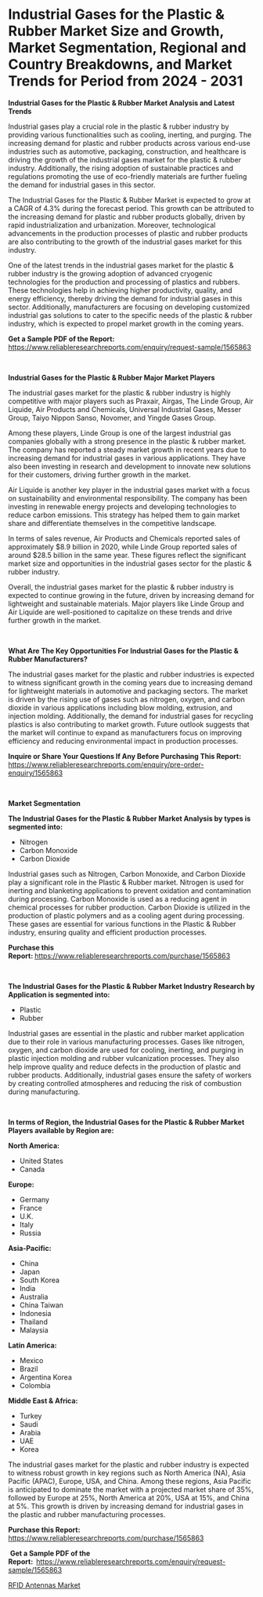 <p><h1>Industrial Gases for the Plastic & Rubber Market Size and Growth, Market Segmentation, Regional and Country Breakdowns, and Market Trends for Period from 2024 -  2031</h1></p><p><strong>Industrial Gases for the Plastic & Rubber Market Analysis and Latest Trends</strong></p>
<p><p>Industrial gases play a crucial role in the plastic & rubber industry by providing various functionalities such as cooling, inerting, and purging. The increasing demand for plastic and rubber products across various end-use industries such as automotive, packaging, construction, and healthcare is driving the growth of the industrial gases market for the plastic & rubber industry. Additionally, the rising adoption of sustainable practices and regulations promoting the use of eco-friendly materials are further fueling the demand for industrial gases in this sector.</p><p>The Industrial Gases for the Plastic & Rubber Market is expected to grow at a CAGR of 4.3% during the forecast period. This growth can be attributed to the increasing demand for plastic and rubber products globally, driven by rapid industrialization and urbanization. Moreover, technological advancements in the production processes of plastic and rubber products are also contributing to the growth of the industrial gases market for this industry.</p><p>One of the latest trends in the industrial gases market for the plastic & rubber industry is the growing adoption of advanced cryogenic technologies for the production and processing of plastics and rubbers. These technologies help in achieving higher productivity, quality, and energy efficiency, thereby driving the demand for industrial gases in this sector. Additionally, manufacturers are focusing on developing customized industrial gas solutions to cater to the specific needs of the plastic & rubber industry, which is expected to propel market growth in the coming years.</p></p>
<p><strong>Get a Sample PDF of the Report:&nbsp;</strong> <a href="https://www.reliableresearchreports.com/enquiry/request-sample/1565863">https://www.reliableresearchreports.com/enquiry/request-sample/1565863</a></p>
<p>&nbsp;</p>
<p><strong>Industrial Gases for the Plastic & Rubber Major Market Players</strong></p>
<p><p>The industrial gases market for the plastic & rubber industry is highly competitive with major players such as Praxair, Airgas, The Linde Group, Air Liquide, Air Products and Chemicals, Universal Industrial Gases, Messer Group, Taiyo Nippon Sanso, Novomer, and Yingde Gases Group.</p><p>Among these players, Linde Group is one of the largest industrial gas companies globally with a strong presence in the plastic & rubber market. The company has reported a steady market growth in recent years due to increasing demand for industrial gases in various applications. They have also been investing in research and development to innovate new solutions for their customers, driving further growth in the market.</p><p>Air Liquide is another key player in the industrial gases market with a focus on sustainability and environmental responsibility. The company has been investing in renewable energy projects and developing technologies to reduce carbon emissions. This strategy has helped them to gain market share and differentiate themselves in the competitive landscape.</p><p>In terms of sales revenue, Air Products and Chemicals reported sales of approximately $8.9 billion in 2020, while Linde Group reported sales of around $28.5 billion in the same year. These figures reflect the significant market size and opportunities in the industrial gases sector for the plastic & rubber industry.</p><p>Overall, the industrial gases market for the plastic & rubber industry is expected to continue growing in the future, driven by increasing demand for lightweight and sustainable materials. Major players like Linde Group and Air Liquide are well-positioned to capitalize on these trends and drive further growth in the market.</p></p>
<p>&nbsp;</p>
<p><strong>What Are The Key Opportunities For Industrial Gases for the Plastic & Rubber Manufacturers?</strong></p>
<p><p>The industrial gases market for the plastic and rubber industries is expected to witness significant growth in the coming years due to increasing demand for lightweight materials in automotive and packaging sectors. The market is driven by the rising use of gases such as nitrogen, oxygen, and carbon dioxide in various applications including blow molding, extrusion, and injection molding. Additionally, the demand for industrial gases for recycling plastics is also contributing to market growth. Future outlook suggests that the market will continue to expand as manufacturers focus on improving efficiency and reducing environmental impact in production processes.</p></p>
<p><strong>Inquire or Share Your Questions If Any Before Purchasing This Report:</strong> <a href="https://www.reliableresearchreports.com/enquiry/pre-order-enquiry/1565863">https://www.reliableresearchreports.com/enquiry/pre-order-enquiry/1565863</a></p>
<p>&nbsp;</p>
<p><strong>Market Segmentation</strong></p>
<p><strong>The Industrial Gases for the Plastic & Rubber Market Analysis by types is segmented into:</strong></p>
<p><ul><li>Nitrogen</li><li>Carbon Monoxide</li><li>Carbon Dioxide</li></ul></p>
<p><p>Industrial gases such as Nitrogen, Carbon Monoxide, and Carbon Dioxide play a significant role in the Plastic & Rubber market. Nitrogen is used for inerting and blanketing applications to prevent oxidation and contamination during processing. Carbon Monoxide is used as a reducing agent in chemical processes for rubber production. Carbon Dioxide is utilized in the production of plastic polymers and as a cooling agent during processing. These gases are essential for various functions in the Plastic & Rubber industry, ensuring quality and efficient production processes.</p></p>
<p><strong>Purchase this Report:&nbsp;</strong><a href="https://www.reliableresearchreports.com/purchase/1565863">https://www.reliableresearchreports.com/purchase/1565863</a></p>
<p>&nbsp;</p>
<p><strong>The Industrial Gases for the Plastic & Rubber Market Industry Research by Application is segmented into:</strong></p>
<p><ul><li>Plastic</li><li>Rubber</li></ul></p>
<p><p>Industrial gases are essential in the plastic and rubber market application due to their role in various manufacturing processes. Gases like nitrogen, oxygen, and carbon dioxide are used for cooling, inerting, and purging in plastic injection molding and rubber vulcanization processes. They also help improve quality and reduce defects in the production of plastic and rubber products. Additionally, industrial gases ensure the safety of workers by creating controlled atmospheres and reducing the risk of combustion during manufacturing.</p></p>
<p>&nbsp;</p>
<p><strong>In terms of Region, the Industrial Gases for the Plastic & Rubber Market Players available by Region are:</strong></p>
<p>
    <p> <strong> North America: </strong>
        <ul>
            <li>United States</li>
            <li>Canada</li>
        </ul>
        </p> 
    <p> <strong> Europe: </strong>
        <ul>
            <li>Germany</li>
            <li>France</li>
            <li>U.K.</li>
            <li>Italy</li>
            <li>Russia</li>
        </ul>
        </p> 
    <p> <strong> Asia-Pacific: </strong>
        <ul>
            <li>China</li>
            <li>Japan</li>
            <li>South Korea</li>
            <li>India</li>
            <li>Australia</li>
            <li>China Taiwan</li>
            <li>Indonesia</li>
            <li>Thailand</li>
            <li>Malaysia</li>
        </ul>
        </p> 
    <p> <strong> Latin America: </strong>
        <ul>
            <li>Mexico</li>
            <li>Brazil</li>
            <li>Argentina Korea</li>
            <li>Colombia</li>
        </ul>
        </p> 
    <p> <strong> Middle East & Africa: </strong>
        <ul>
            <li>Turkey</li>
            <li>Saudi</li>
            <li>Arabia</li>
            <li>UAE</li>
            <li>Korea</li>
        </ul>
    </p>
    </p>
<p><p>The industrial gases market for the plastic and rubber industry is expected to witness robust growth in key regions such as North America (NA), Asia Pacific (APAC), Europe, USA, and China. Among these regions, Asia Pacific is anticipated to dominate the market with a projected market share of 35%, followed by Europe at 25%, North America at 20%, USA at 15%, and China at 5%. This growth is driven by increasing demand for industrial gases in the plastic and rubber manufacturing processes.</p></p>
<p><strong>Purchase this Report: </strong><a href="https://www.reliableresearchreports.com/purchase/1565863">https://www.reliableresearchreports.com/purchase/1565863</a></p>
<p>&nbsp;<strong>Get a Sample PDF of the Report:&nbsp;&nbsp;</strong><a href="https://www.reliableresearchreports.com/enquiry/request-sample/1565863">https://www.reliableresearchreports.com/enquiry/request-sample/1565863</a></p>
<p><strong></strong></p>
<p><p><a href="https://copper-carbon-84f.notion.site/RFID-Antennas-Market-Size-Reflecting-a-Forecast-Till-2031-Market-By-Type-By-Application-and-By-Geo-5d1a01413b5b4cdd88bdaa44e545903a">RFID Antennas Market</a></p></p>